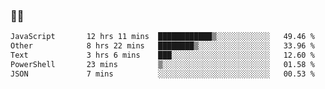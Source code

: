 ### 👨‍💻

<!--START_SECTION:waka-->

```txt
JavaScript       12 hrs 11 mins  ████████████▒░░░░░░░░░░░░   49.46 %
Other            8 hrs 22 mins   ████████▒░░░░░░░░░░░░░░░░   33.96 %
Text             3 hrs 6 mins    ███░░░░░░░░░░░░░░░░░░░░░░   12.60 %
PowerShell       23 mins         ▒░░░░░░░░░░░░░░░░░░░░░░░░   01.58 %
JSON             7 mins          ░░░░░░░░░░░░░░░░░░░░░░░░░   00.53 %
```

<!--END_SECTION:waka-->
